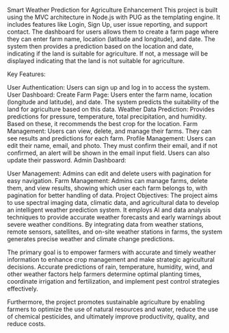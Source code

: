 Smart Weather Prediction for Agriculture Enhancement
This project is built using the MVC architecture in Node.js with PUG as the templating engine. It includes features like Login, Sign Up, user issue reporting, and support contact. The dashboard for users allows them to create a farm page where they can enter farm name, location (latitude and longitude), and date. The system then provides a prediction based on the location and date, indicating if the land is suitable for agriculture. If not, a message will be displayed indicating that the land is not suitable for agriculture.

Key Features:

User Authentication: Users can sign up and log in to access the system.
User Dashboard:
Create Farm Page: Users enter the farm name, location (longitude and latitude), and date. The system predicts the suitability of the land for agriculture based on this data.
Weather Data Prediction: Provides predictions for pressure, temperature, total precipitation, and humidity. Based on these, it recommends the best crop for the location.
Farm Management: Users can view, delete, and manage their farms. They can see results and predictions for each farm.
Profile Management: Users can edit their name, email, and photo. They must confirm their email, and if not confirmed, an alert will be shown in the email input field. Users can also update their password.
Admin Dashboard:

User Management: Admins can edit and delete users with pagination for easy navigation.
Farm Management: Admins can manage farms, delete them, and view results, showing which user each farm belongs to, with pagination for better handling of data.
Project Objectives:
The project aims to use spectral imaging data, climatic data, and agricultural data to develop an intelligent weather prediction system. It employs AI and data analysis techniques to provide accurate weather forecasts and early warnings about severe weather conditions. By integrating data from weather stations, remote sensors, satellites, and on-site weather stations in farms, the system generates precise weather and climate change predictions.

The primary goal is to empower farmers with accurate and timely weather information to enhance crop management and make strategic agricultural decisions. Accurate predictions of rain, temperature, humidity, wind, and other weather factors help farmers determine optimal planting times, coordinate irrigation and fertilization, and implement pest control strategies effectively.

Furthermore, the project promotes sustainable agriculture by enabling farmers to optimize the use of natural resources and water, reduce the use of chemical pesticides, and ultimately improve productivity, quality, and reduce costs.
